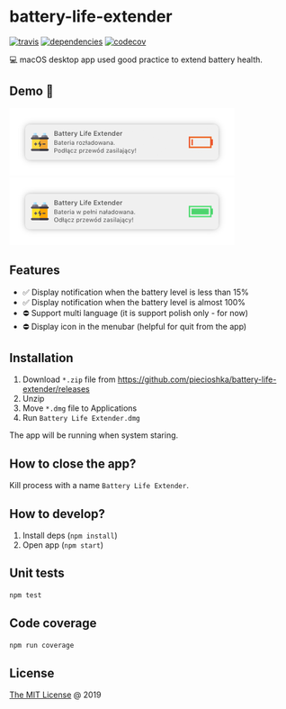 # battery-life-extender

[![travis](https://img.shields.io/travis/piecioshka/battery-life-extender.svg?maxAge=2592000)](https://travis-ci.org/piecioshka/battery-life-extender)
[![dependencies](https://david-dm.org/piecioshka/battery-life-extender.svg)](https://github.com/piecioshka/battery-life-extender)
[![codecov](https://codecov.io/gh/piecioshka/battery-life-extender/branch/master/graph/badge.svg)](https://codecov.io/gh/piecioshka/battery-life-extender)

:computer: macOS desktop app used good practice to extend battery health.

## Demo 🎉

![](./screenshots/demo-battery-low.png)
![](./screenshots/demo-battery-full.png)

## Features

* :white_check_mark: Display notification when the battery level is less than 15%
* :white_check_mark: Display notification when the battery level is almost 100%
* :no_entry: Support multi language (it is support polish only - for now)
* :no_entry: Display icon in the menubar (helpful for quit from the app)

## Installation

1. Download `*.zip` file from <https://github.com/piecioshka/battery-life-extender/releases>
2. Unzip
3. Move `*.dmg` file to Applications
4. Run `Battery Life Extender.dmg`

The app will be running when system staring.

## How to close the app?

Kill process with a name `Battery Life Extender`.

## How to develop?

1. Install deps (`npm install`)
2. Open app (`npm start`)

## Unit tests

```bash
npm test
```

## Code coverage

```bash
npm run coverage
```

## License

[The MIT License](http://piecioshka.mit-license.org) @ 2019

